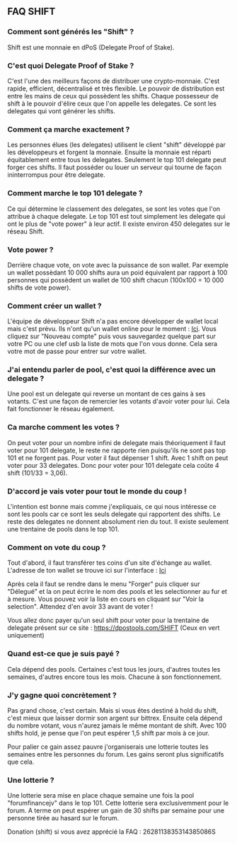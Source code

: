 ## FAQ SHIFT

### Comment sont générés les "Shift" ?
Shift est une monnaie en dPoS (Delegate Proof of Stake). 

### C'est quoi Delegate Proof of Stake ?
C'est l'une des meilleurs façons de distribuer une crypto-monnaie. C'est rapide, efficient, décentralisé et très flexible.
Le pouvoir de distribution est entre les mains de ceux qui possèdent les shifts. Chaque possesseur de shift à le pouvoir d'élire ceux que l'on appelle les delegates. Ce sont les delegates qui vont générer les shifts. 

### Comment ça marche exactement ?
Les personnes élues (les delegates) utilisent le client "shift" développé par les développeurs et forgent la monnaie. Ensuite la monnaie est réparti équitablement entre tous les delegates. Seulement le top 101 delegate peut forger ces shifts. Il faut posséder ou louer un serveur qui tourne de façon ininterrompus pour être delegate. 

### Comment marche le top 101 delegate ?
Ce qui détermine le classement des delegates, se sont les votes que l'on attribue à chaque delegate. Le top 101 est tout simplement les delegate qui ont le plus de "vote power" à leur actif. Il existe environ 450 delegates sur le réseau Shift. 

### Vote power ?
Derrière chaque vote, on vote avec la puissance de son wallet. Par exemple un wallet possèdant 10 000 shifts aura un poid équivalent par rapport à 100 personnes qui possèdent un wallet de 100 shift chacun (100x100 = 10 000 shifts de vote power). 

### Comment créer un wallet ?
L'équipe de développeur Shift n'a pas encore développer de wallet local mais c'est prévu. Ils n'ont qu'un wallet online pour le moment :  [Ici](https://wallet.shiftnrg.org/). Vous cliquez sur "Nouveau compte" puis vous sauvegardez quelque part sur votre PC ou une clef usb la liste de mots que l'on vous donne. Cela sera votre mot de passe pour entrer sur votre wallet. 

### J'ai entendu parler de pool, c'est quoi la différence avec un delegate ?
Une pool est un delegate qui reverse un montant de ces gains à ses votants. C'est une façon de remercier les votants d'avoir voter pour lui. Cela fait fonctionner le réseau également. 

### Ca marche comment les votes ?
On peut voter pour un nombre infini de delegate mais théoriquement il faut voter pour 101 delegate, le reste ne rapporte rien puisqu'ils ne sont pas top 101 et ne forgent pas. Pour voter il faut dépenser 1 shift. Avec 1 shift on peut voter pour 33 delegates. Donc pour voter pour 101 delegate cela coûte 4 shift (101/33 = 3,06). 

### D'accord je vais voter pour tout le monde du coup !
L'intention est bonne mais comme j'expliquais, ce qui nous intéresse ce sont les pools car ce sont les seuls delegate qui rapportent des shifts. Le reste des delegates ne donnent absolument rien du tout. Il existe seulement une trentaine de pools dans le top 101. 

### Comment on vote du coup ?
Tout d'abord, il faut transférer tes coins d'un site d'échange au wallet. L'adresse de ton wallet se trouve ici sur l'interface :
[Ici](https://image.prntscr.com/image/lwX1bnbqStq9svZXrMAmoQ.png)

Après cela il faut se rendre dans le menu "Forger" puis cliquer sur "Délegué" et la on peut écrire le nom des pools et les selectionner au fur et à mesure. Vous pouvez voir la liste en cours en cliquant sur "Voir la selection". Attendez d'en avoir 33 avant de voter !

Vous allez donc payer qu'un seul shift pour voter pour la trentaine de delegate présent sur ce site : https://dpostools.com/SHIFT
(Ceux en vert uniquement)

### Quand est-ce que je suis payé ?
Cela dépend des pools. Certaines c'est tous les jours, d'autres toutes les semaines, d'autres encore tous les mois. Chacune à son fonctionnement. 

### J'y gagne quoi concrètement ?
Pas grand chose, c'est certain. Mais si vous êtes destiné à hold du shift, c'est mieux que laisser dormir son argent sur bittrex. Ensuite cela dépend du nombre votant, vous n'aurez jamais le même montant de shift. Avec 100 shifts hold, je pense que l'on peut espérer  1,5 shift par mois à ce jour. 

Pour palier ce gain assez pauvre j'organiserais une lotterie toutes les semaines entre les personnes du forum. Les gains seront plus significatifs que cela. 

### Une lotterie ?
Une lotterie sera mise en place chaque semaine une fois la pool "forumfinancejv" dans le top 101. Cette lotterie sera exclusivemment pour le forum. A terme on peut espérer un gain de 30 shifts par semaine pour une personne tirée au hasard sur le forum. 

Donation (shift) si vous avez apprécié la FAQ : 2628113835314385086S










